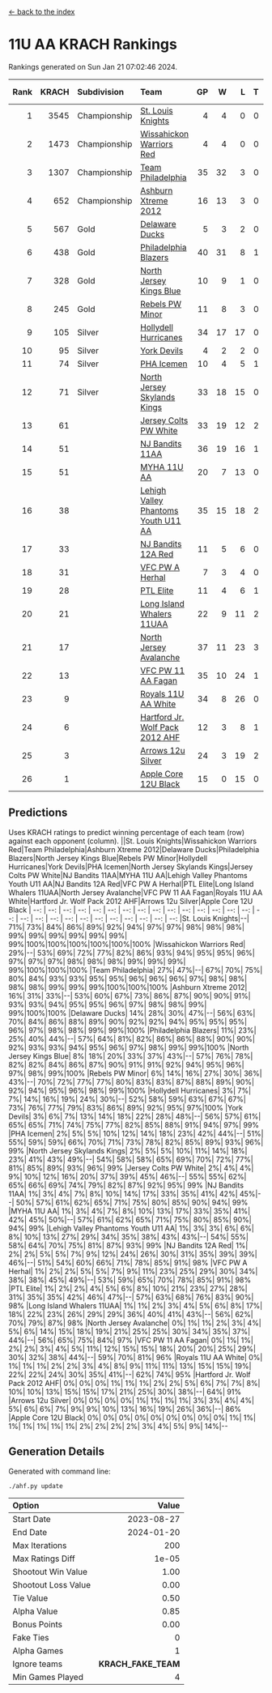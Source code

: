 [<- back to the index](readme.md)
# 11U AA KRACH Rankings
Rankings generated on Sun Jan 21 07:02:46 2024.

Rank|KRACH|Subdivision|Team|GP|W|L|T|OTW|OTL|SoS|Exp Wins|Win Diff
---:|---:|:---|:---|---:|---:|---:|---:|---:|---:|---:|---:|---:
1|3545|Championship|[St. Louis Knights](https://gamesheetstats.com/seasons/3659/teams/143319/schedule)|4|4|0|0|0|0|117|4.8|-0.0
2|1473|Championship|[Wissahickon Warriors Red](https://gamesheetstats.com/seasons/3659/teams/140468/schedule)|4|4|0|0|1|0|47|4.8|-0.0
3|1307|Championship|[Team Philadelphia](https://gamesheetstats.com/seasons/3659/teams/140788/schedule)|35|32|3|0|1|1|148|32.9|0.0
4|652|Championship|[Ashburn Xtreme 2012](https://gamesheetstats.com/seasons/3659/teams/140775/schedule)|16|13|3|0|1|0|257|13.9|0.0
5|567|Gold|[Delaware Ducks](https://gamesheetstats.com/seasons/3659/teams/140453/schedule)|5|3|2|0|1|0|544|3.9|0.0
6|438|Gold|[Philadelphia Blazers](https://gamesheetstats.com/seasons/3659/teams/140785/schedule)|40|31|8|1|1|1|285|32.3|-0.0
7|328|Gold|[North Jersey Kings Blue](https://gamesheetstats.com/seasons/3659/teams/140459/schedule)|10|9|1|0|1|0|40|9.9|0.0
8|245|Gold|[Rebels PW Minor](https://gamesheetstats.com/seasons/3659/teams/140786/schedule)|11|8|3|0|0|0|208|8.9|0.0
9|105|Silver|[Hollydell Hurricanes](https://gamesheetstats.com/seasons/3659/teams/140777/schedule)|34|17|17|0|1|3|461|17.9|0.0
10|95|Silver|[York Devils](https://gamesheetstats.com/seasons/3659/teams/140469/schedule)|4|2|2|0|1|0|529|2.9|0.0
11|74|Silver|[PHA Icemen](https://gamesheetstats.com/seasons/3659/teams/143313/schedule)|10|4|5|1|1|0|256|5.4|0.0
12|71|Silver|[North Jersey Skylands Kings](https://gamesheetstats.com/seasons/3659/teams/140784/schedule)|33|18|15|0|2|3|184|18.9|0.0
13|61||[Jersey Colts PW White](https://gamesheetstats.com/seasons/3659/teams/140778/schedule)|33|19|12|2|2|0|102|20.9|0.0
14|51||[NJ Bandits 11AA](https://gamesheetstats.com/seasons/3659/teams/140782/schedule)|36|19|16|1|0|2|129|20.4|0.0
15|51||[MYHA 11U AA](https://gamesheetstats.com/seasons/3659/teams/140781/schedule)|20|7|13|0|0|0|333|7.9|0.0
16|38||[Lehigh Valley Phantoms Youth U11 AA](https://gamesheetstats.com/seasons/3659/teams/140779/schedule)|35|15|18|2|1|1|270|16.9|0.0
17|33||[NJ Bandits 12A Red](https://gamesheetstats.com/seasons/3659/teams/140458/schedule)|11|5|6|0|0|0|44|5.9|0.0
18|31||[VFC PW A Herhal](https://gamesheetstats.com/seasons/3659/teams/140467/schedule)|7|3|4|0|1|1|93|3.9|0.0
19|28||[PTL Elite](https://gamesheetstats.com/seasons/3659/teams/140462/schedule)|11|4|6|1|1|0|44|5.4|0.0
20|21||[Long Island Whalers 11UAA](https://gamesheetstats.com/seasons/3659/teams/140780/schedule)|22|9|11|2|0|1|61|10.9|0.0
21|17||[North Jersey Avalanche](https://gamesheetstats.com/seasons/3659/teams/140783/schedule)|37|11|23|3|1|5|149|13.4|0.0
22|13||[VFC PW 11 AA Fagan](https://gamesheetstats.com/seasons/3659/teams/140789/schedule)|35|10|24|1|3|1|273|11.4|0.0
23|9||[Royals 11U AA White](https://gamesheetstats.com/seasons/3659/teams/140787/schedule)|34|8|26|0|1|0|270|8.9|0.0
24|6||[Hartford Jr. Wolf Pack 2012 AHF](https://gamesheetstats.com/seasons/3659/teams/140776/schedule)|12|3|8|1|0|0|34|4.4|0.0
25|3||[Arrows 12u Silver](https://gamesheetstats.com/seasons/3659/teams/140774/schedule)|24|3|19|2|0|1|64|4.9|0.0
26|1||[Apple Core 12U Black](https://gamesheetstats.com/seasons/3659/teams/140773/schedule)|15|0|15|0|0|0|300|0.9|0.0

## Predictions
Uses KRACH ratings to predict winning percentage of each team (row) against each opponent (column).
||St. Louis Knights|Wissahickon Warriors Red|Team Philadelphia|Ashburn Xtreme 2012|Delaware Ducks|Philadelphia Blazers|North Jersey Kings Blue|Rebels PW Minor|Hollydell Hurricanes|York Devils|PHA Icemen|North Jersey Skylands Kings|Jersey Colts PW White|NJ Bandits 11AA|MYHA 11U AA|Lehigh Valley Phantoms Youth U11 AA|NJ Bandits 12A Red|VFC PW A Herhal|PTL Elite|Long Island Whalers 11UAA|North Jersey Avalanche|VFC PW 11 AA Fagan|Royals 11U AA White|Hartford Jr. Wolf Pack 2012 AHF|Arrows 12u Silver|Apple Core 12U Black
| --: | --: | --: | --: | --: | --: | --: | --: | --: | --: | --: | --: | --: | --: | --: | --: | --: | --: | --: | --: | --: | --: | --: | --: | --: | --: | --: 
|St. Louis Knights|--| 71%| 73%| 84%| 86%| 89%| 92%| 94%| 97%| 97%| 98%| 98%| 98%| 99%| 99%| 99%| 99%| 99%| 99%| 99%|100%|100%|100%|100%|100%|100%
|Wissahickon Warriors Red| 29%|--| 53%| 69%| 72%| 77%| 82%| 86%| 93%| 94%| 95%| 95%| 96%| 97%| 97%| 97%| 98%| 98%| 98%| 99%| 99%| 99%| 99%|100%|100%|100%
|Team Philadelphia| 27%| 47%|--| 67%| 70%| 75%| 80%| 84%| 93%| 93%| 95%| 95%| 96%| 96%| 96%| 97%| 98%| 98%| 98%| 98%| 99%| 99%| 99%|100%|100%|100%
|Ashburn Xtreme 2012| 16%| 31%| 33%|--| 53%| 60%| 67%| 73%| 86%| 87%| 90%| 90%| 91%| 93%| 93%| 94%| 95%| 95%| 96%| 97%| 98%| 98%| 99%| 99%|100%|100%
|Delaware Ducks| 14%| 28%| 30%| 47%|--| 56%| 63%| 70%| 84%| 86%| 88%| 89%| 90%| 92%| 92%| 94%| 95%| 95%| 95%| 96%| 97%| 98%| 98%| 99%| 99%|100%
|Philadelphia Blazers| 11%| 23%| 25%| 40%| 44%|--| 57%| 64%| 81%| 82%| 86%| 86%| 88%| 90%| 90%| 92%| 93%| 93%| 94%| 95%| 96%| 97%| 98%| 99%| 99%|100%
|North Jersey Kings Blue|  8%| 18%| 20%| 33%| 37%| 43%|--| 57%| 76%| 78%| 82%| 82%| 84%| 86%| 87%| 90%| 91%| 91%| 92%| 94%| 95%| 96%| 97%| 98%| 99%|100%
|Rebels PW Minor|  6%| 14%| 16%| 27%| 30%| 36%| 43%|--| 70%| 72%| 77%| 77%| 80%| 83%| 83%| 87%| 88%| 89%| 90%| 92%| 94%| 95%| 96%| 98%| 99%|100%
|Hollydell Hurricanes|  3%|  7%|  7%| 14%| 16%| 19%| 24%| 30%|--| 52%| 58%| 59%| 63%| 67%| 67%| 73%| 76%| 77%| 79%| 83%| 86%| 89%| 92%| 95%| 97%|100%
|York Devils|  3%|  6%|  7%| 13%| 14%| 18%| 22%| 28%| 48%|--| 56%| 57%| 61%| 65%| 65%| 71%| 74%| 75%| 77%| 82%| 85%| 88%| 91%| 94%| 97%| 99%
|PHA Icemen|  2%|  5%|  5%| 10%| 12%| 14%| 18%| 23%| 42%| 44%|--| 51%| 55%| 59%| 59%| 66%| 70%| 71%| 73%| 78%| 82%| 85%| 89%| 93%| 96%| 99%
|North Jersey Skylands Kings|  2%|  5%|  5%| 10%| 11%| 14%| 18%| 23%| 41%| 43%| 49%|--| 54%| 58%| 58%| 65%| 69%| 70%| 72%| 77%| 81%| 85%| 89%| 93%| 96%| 99%
|Jersey Colts PW White|  2%|  4%|  4%|  9%| 10%| 12%| 16%| 20%| 37%| 39%| 45%| 46%|--| 55%| 55%| 62%| 65%| 66%| 69%| 74%| 79%| 82%| 87%| 92%| 95%| 99%
|NJ Bandits 11AA|  1%|  3%|  4%|  7%|  8%| 10%| 14%| 17%| 33%| 35%| 41%| 42%| 45%|--| 50%| 57%| 61%| 62%| 65%| 71%| 75%| 80%| 85%| 90%| 94%| 99%
|MYHA 11U AA|  1%|  3%|  4%|  7%|  8%| 10%| 13%| 17%| 33%| 35%| 41%| 42%| 45%| 50%|--| 57%| 61%| 62%| 65%| 71%| 75%| 80%| 85%| 90%| 94%| 99%
|Lehigh Valley Phantoms Youth U11 AA|  1%|  3%|  3%|  6%|  6%|  8%| 10%| 13%| 27%| 29%| 34%| 35%| 38%| 43%| 43%|--| 54%| 55%| 58%| 64%| 70%| 75%| 81%| 87%| 93%| 99%
|NJ Bandits 12A Red|  1%|  2%|  2%|  5%|  5%|  7%|  9%| 12%| 24%| 26%| 30%| 31%| 35%| 39%| 39%| 46%|--| 51%| 54%| 60%| 66%| 71%| 78%| 85%| 91%| 98%
|VFC PW A Herhal|  1%|  2%|  2%|  5%|  5%|  7%|  9%| 11%| 23%| 25%| 29%| 30%| 34%| 38%| 38%| 45%| 49%|--| 53%| 59%| 65%| 70%| 78%| 85%| 91%| 98%
|PTL Elite|  1%|  2%|  2%|  4%|  5%|  6%|  8%| 10%| 21%| 23%| 27%| 28%| 31%| 35%| 35%| 42%| 46%| 47%|--| 57%| 63%| 68%| 76%| 83%| 90%| 98%
|Long Island Whalers 11UAA|  1%|  1%|  2%|  3%|  4%|  5%|  6%|  8%| 17%| 18%| 22%| 23%| 26%| 29%| 29%| 36%| 40%| 41%| 43%|--| 56%| 62%| 70%| 79%| 87%| 98%
|North Jersey Avalanche|  0%|  1%|  1%|  2%|  3%|  4%|  5%|  6%| 14%| 15%| 18%| 19%| 21%| 25%| 25%| 30%| 34%| 35%| 37%| 44%|--| 56%| 65%| 75%| 84%| 97%
|VFC PW 11 AA Fagan|  0%|  1%|  1%|  2%|  2%|  3%|  4%|  5%| 11%| 12%| 15%| 15%| 18%| 20%| 20%| 25%| 29%| 30%| 32%| 38%| 44%|--| 59%| 70%| 81%| 96%
|Royals 11U AA White|  0%|  1%|  1%|  1%|  2%|  2%|  3%|  4%|  8%|  9%| 11%| 11%| 13%| 15%| 15%| 19%| 22%| 22%| 24%| 30%| 35%| 41%|--| 62%| 74%| 95%
|Hartford Jr. Wolf Pack 2012 AHF|  0%|  0%|  0%|  1%|  1%|  1%|  2%|  2%|  5%|  6%|  7%|  7%|  8%| 10%| 10%| 13%| 15%| 15%| 17%| 21%| 25%| 30%| 38%|--| 64%| 91%
|Arrows 12u Silver|  0%|  0%|  0%|  0%|  1%|  1%|  1%|  1%|  3%|  3%|  4%|  4%|  5%|  6%|  6%|  7%|  9%|  9%| 10%| 13%| 16%| 19%| 26%| 36%|--| 86%
|Apple Core 12U Black|  0%|  0%|  0%|  0%|  0%|  0%|  0%|  0%|  0%|  1%|  1%|  1%|  1%|  1%|  1%|  1%|  2%|  2%|  2%|  2%|  3%|  4%|  5%|  9%| 14%|--

## Generation Details

Generated with command line:
```
./ahf.py update
```

| Option | Value |
| :----- | ----: |
| Start Date | 2023-08-27 |
| End Date | 2024-01-20 |
| Max Iterations | 200 |
| Max Ratings Diff | 1e-05 |
| Shootout Win Value | 1.00 |
| Shootout Loss Value | 0.00 |
| Tie Value | 0.50 |
| Alpha Value | 0.85 |
| Bonus Points | 0.00 |
| Fake Ties | 0 |
| Alpha Games | 1 |
| Ignore teams | __KRACH_FAKE_TEAM__ |
| Min Games Played | 4 |

